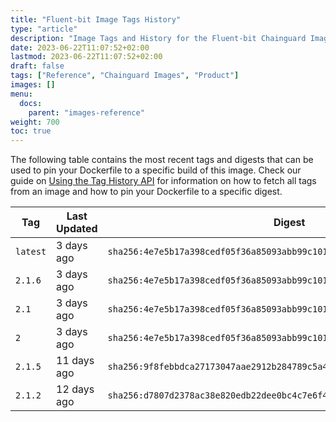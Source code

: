 ```yaml
---
title: "Fluent-bit Image Tags History"
type: "article"
description: "Image Tags and History for the Fluent-bit Chainguard Image"
date: 2023-06-22T11:07:52+02:00
lastmod: 2023-06-22T11:07:52+02:00
draft: false
tags: ["Reference", "Chainguard Images", "Product"]
images: []
menu:
  docs:
    parent: "images-reference"
weight: 700
toc: true
---
```


The following table contains the most recent tags and digests that can be used to pin your Dockerfile to a specific build of this image. Check our guide on [Using the Tag History API](/chainguard/chainguard-images/using-the-tag-history-api/) for information on how to fetch all tags from an image and how to pin your Dockerfile to a specific digest.

| Tag      | Last Updated | Digest                                                                    |
|----------|--------------|---------------------------------------------------------------------------|
| `latest` | 3 days ago   | `sha256:4e7e5b17a398cedf05f36a85093abb99c101ea662355ddfcd403673b35fd63d9` |
| `2.1.6`  | 3 days ago   | `sha256:4e7e5b17a398cedf05f36a85093abb99c101ea662355ddfcd403673b35fd63d9` |
| `2.1`    | 3 days ago   | `sha256:4e7e5b17a398cedf05f36a85093abb99c101ea662355ddfcd403673b35fd63d9` |
| `2`      | 3 days ago   | `sha256:4e7e5b17a398cedf05f36a85093abb99c101ea662355ddfcd403673b35fd63d9` |
| `2.1.5`  | 11 days ago  | `sha256:9f8febbdca27173047aae2912b284789c5a4b724c0d7586555f11a9f8fde5e75` |
| `2.1.2`  | 12 days ago  | `sha256:d7807d2378ac38e820edb22dee0bc4c7e6f47a0bdc7917e2bc9eb6e8b8c39ba7` |

